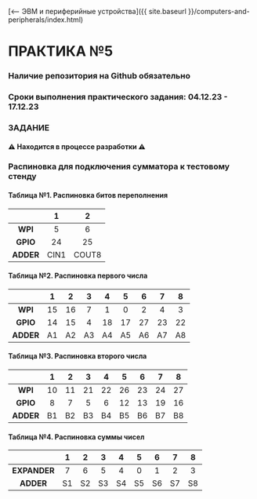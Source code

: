 [⟵ ЭВМ и периферийные устройства]({{ site.baseurl }}/computers-and-peripherals/index.html)

# **ПРАКТИКА №5**

### **Наличие репозитория на Github обязательно**

### **Сроки выполнения практического задания: 04.12.23 - 17.12.23**

### **ЗАДАНИЕ**

#### ⚠️ **Находится в процессе разработки** ⚠️

### **Распиновка для подключения сумматора к тестовому стенду**

#### **Таблица №1. Распиновка битов переполнения**

| |1|2|
|:-:|:-:|:-:|
|**WPI**|5|6|
|**GPIO**|24|25|
|**ADDER**|CIN1|COUT8|

#### **Таблица №2. Распиновка первого числа**

| |1|2|3|4|5|6|7|8|
|:-:|:-:|:-:|:-:|:-:|:-:|:-:|:-:|:-:|
|**WPI**|15|16|7|1|0|2|4|3|
|**GPIO**|14|15|4|18|17|27|23|22|
|**ADDER**|A1|A2|A3|A4|A5|A6|A7|A8|

#### **Таблица №3. Распиновка второго числа**

| |1|2|3|4|5|6|7|8|
|:-:|:-:|:-:|:-:|:-:|:-:|:-:|:-:|:-:|
|**WPI**|10|11|21|22|26|23|24|27|
|**GPIO**|8|7|5|6|12|13|19|16|
|**ADDER**|B1|B2|B3|B4|B5|B6|B7|B8|

#### **Таблица №4. Распиновка суммы чисел**

| |1|2|3|4|5|6|7|8|
|:-:|:-:|:-:|:-:|:-:|:-:|:-:|:-:|:-:|
|**EXPANDER**|7|6|5|4|0|1|2|3|
|**ADDER**|S1|S2|S3|S4|S5|S6|S7|S8|
